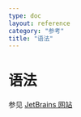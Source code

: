 ```yaml
---
type: doc
layout: reference
category: "参考"
title: "语法"
---
```


# 语法

参见 [JetBrains 网站](https://kotlinlang.org/docs/reference/grammar.html)
